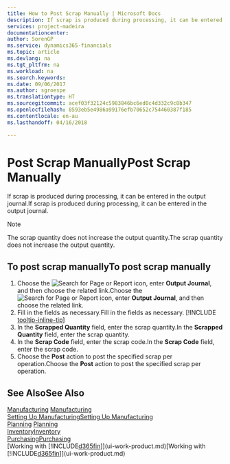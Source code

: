 ```yaml
---
title: How to Post Scrap Manually | Microsoft Docs
description: If scrap is produced during processing, it can be entered in the output journal. Note that the scrap quantity does not increase the output quantity.
services: project-madeira
documentationcenter: 
author: SorenGP
ms.service: dynamics365-financials
ms.topic: article
ms.devlang: na
ms.tgt_pltfrm: na
ms.workload: na
ms.search.keywords: 
ms.date: 09/06/2017
ms.author: sgroespe
ms.translationtype: HT
ms.sourcegitcommit: acef03f32124c5983846bc6ed0c4d332c9c8b347
ms.openlocfilehash: 8593eb5e4986a99176efb70652c754460387f185
ms.contentlocale: en-au
ms.lasthandoff: 04/16/2018

---
```

# <a name="post-scrap-manually"></a><span data-ttu-id="db815-104">Post Scrap Manually</span><span class="sxs-lookup"><span data-stu-id="db815-104">Post Scrap Manually</span></span>
<span data-ttu-id="db815-105">If scrap is produced during processing, it can be entered in the output journal.</span><span class="sxs-lookup"><span data-stu-id="db815-105">If scrap is produced during processing, it can be entered in the output journal.</span></span> 

> [!NOTE]
> <span data-ttu-id="db815-106">The scrap quantity does not increase the output quantity.</span><span class="sxs-lookup"><span data-stu-id="db815-106">The scrap quantity does not increase the output quantity.</span></span>  

## <a name="to-post-scrap-manually"></a><span data-ttu-id="db815-107">To post scrap manually</span><span class="sxs-lookup"><span data-stu-id="db815-107">To post scrap manually</span></span>  
1. <span data-ttu-id="db815-108">Choose the ![Search for Page or Report](media/ui-search/search_small.png "Search for Page or Report icon") icon, enter **Output Journal**, and then choose the related link.</span><span class="sxs-lookup"><span data-stu-id="db815-108">Choose the ![Search for Page or Report](media/ui-search/search_small.png "Search for Page or Report icon") icon, enter **Output Journal**, and then choose the related link.</span></span>  
2. <span data-ttu-id="db815-109">Fill in the fields as necessary.</span><span class="sxs-lookup"><span data-stu-id="db815-109">Fill in the fields as necessary.</span></span> [!INCLUDE [tooltip-inline-tip](includes/tooltip-inline-tip_md.md)]  
3. <span data-ttu-id="db815-110">In the **Scrapped Quantity** field, enter the scrap quantity.</span><span class="sxs-lookup"><span data-stu-id="db815-110">In the **Scrapped Quantity** field, enter the scrap quantity.</span></span>  
4. <span data-ttu-id="db815-111">In the **Scrap Code** field, enter the scrap code.</span><span class="sxs-lookup"><span data-stu-id="db815-111">In the **Scrap Code** field, enter the scrap code.</span></span>  
5. <span data-ttu-id="db815-112">Choose the **Post** action to post the specified scrap per operation.</span><span class="sxs-lookup"><span data-stu-id="db815-112">Choose the **Post** action to post the specified scrap per operation.</span></span>  

## <a name="see-also"></a><span data-ttu-id="db815-113">See Also</span><span class="sxs-lookup"><span data-stu-id="db815-113">See Also</span></span>  
<span data-ttu-id="db815-114">[Manufacturing](production-manage-manufacturing.md)  </span><span class="sxs-lookup"><span data-stu-id="db815-114">[Manufacturing](production-manage-manufacturing.md)  </span></span>  
[<span data-ttu-id="db815-115">Setting Up Manufacturing</span><span class="sxs-lookup"><span data-stu-id="db815-115">Setting Up Manufacturing</span></span>](production-configure-production-processes.md)  
<span data-ttu-id="db815-116">[Planning](production-planning.md)    </span><span class="sxs-lookup"><span data-stu-id="db815-116">[Planning](production-planning.md)    </span></span>  
[<span data-ttu-id="db815-117">Inventory</span><span class="sxs-lookup"><span data-stu-id="db815-117">Inventory</span></span>](inventory-manage-inventory.md)  
[<span data-ttu-id="db815-118">Purchasing</span><span class="sxs-lookup"><span data-stu-id="db815-118">Purchasing</span></span>](purchasing-manage-purchasing.md)  
<span data-ttu-id="db815-119">[Working with [!INCLUDE[d365fin](includes/d365fin_md.md)]](ui-work-product.md)</span><span class="sxs-lookup"><span data-stu-id="db815-119">[Working with [!INCLUDE[d365fin](includes/d365fin_md.md)]](ui-work-product.md)</span></span>

